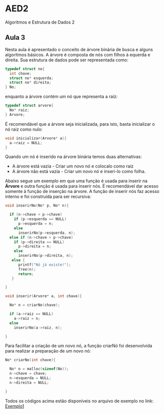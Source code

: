 
# AED2
Algoritmos e Estrutura de Dados 2

## Aula 3

Nesta aula é apresentado o conceito de árvore binária de busca e alguns algoritmos básicos.
A árvore é composta de nós com filhos à equerda e direita. Sua estrutura de dados pode ser representada como:

```C
typedef struct no{
  int chave;
  struct no* esquerda;
  struct no* direita;
} No;
```

enquanto a árvore contém um nó que representa a raíz:

```C
typedef struct arvore{
  No* raiz;
} Arvore;
```

É recomendável que a árvore seja inicializada, para isto, basta inicializar o nó raiz como nulo:

```C
void inicializar(Arvore* a){
  a->raiz = NULL;
}
```

Quando um nó é inserido na árvore binária temos duas alternativas:
* A árvore está vazia - Criar um novo nó e colocalo como raiz
* A árvore não está vazia - Criar um novo nó e inseri-lo como folha.

Abaixo segue um exemplo em que uma função é usada para inserir na **Árvore** e outra função é usada para inserir nós. É recomendável dar acesso somente à função de inserção na árvore. A função de inserir nós faz acesso interno e foi construída para ser recursiva:

```C
void inserirNo(No* p, No* n){

  if (n->chave < p->chave)
    if (p->esquerda == NULL)
      p->esquerda = n;
    else
      inserirNo(p->esquerda, n);
  else if (n->chave > p->chave)
    if (p->direita == NULL)
      p->direita = n;
    else
      inserirNo(p->direita, n);
   else {
      printf("Nó já existe!");
      free(n);
      return;
   }

}

void inserir(Arvore* a, int chave){

  No* n = criarNo(chave);

  if (a->raiz == NULL)
    a->raiz = n;
  else
    inserirNo(a->raiz, n);

}
```
Para facilitar a criação de um novo nó, a função criarNó foi desenvolvida para realizar a preparação de um novo nó:

```C
No* criarNo(int chave){

  No* n = malloc(sizeof(No));
  n->chave = chave;
  n->esquerda = NULL;
  n->direita = NULL;

}
```

Todos os códigos acima estão disponíveis no arquivo de exemplo no link:
[Exemplo1](exemplo1/exemplo-arvore1.c)
